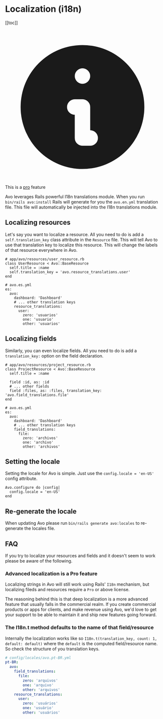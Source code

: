 # Localization (i18n)

[[toc]]

<div class="rounded-md bg-blue-50 p-4">
  <div class="flex">
    <div class="flex-shrink-0">
      <svg class="h-5 w-5 text-blue-400" xmlns="http://www.w3.org/2000/svg" viewBox="0 0 20 20" fill="currentColor">
        <path fill-rule="evenodd" d="M18 10a8 8 0 11-16 0 8 8 0 0116 0zm-7-4a1 1 0 11-2 0 1 1 0 012 0zM9 9a1 1 0 000 2v3a1 1 0 001 1h1a1 1 0 100-2v-3a1 1 0 00-1-1H9z" clip-rule="evenodd" />
      </svg>
    </div>
    <div class="ml-3 flex-1 md:flex md:justify-between">
      <div class="text-sm leading-5 text-blue-700">
        This is a <a href="https://avohq.io/purchase/pro" target="_blank" class="underline">pro</a> feature
      </div>
    </div>
  </div>
</div>


Avo leverages Rails powerful I18n translations module. When you run `bin/rails avo:install` Rails will generate for you the `avo.en.yml` translation file. This file will automatically be injected into the I18n translations module.

## Localizing resources

Let's say you want to localize a resource. All you need to do is add a `self.translation_key` class attribute in the `Resource` file. This will tell Avo to use that translation key to localize this resource. This will change the labels of that resource everywhere in Avo.

```ruby{4}
# app/avo/resources/user_resource.rb
class UserResource < Avo::BaseResource
  self.title = :name
  self.translation_key = 'avo.resource_translations.user'
end
```

```yml{6-10}
# avo.es.yml
es:
  avo:
    dashboard: 'Dashboard'
    # ... other translation keys
    resource_translations:
      user:
        zero: 'usuarios'
        one: 'usuario'
        other: 'usuarios'
```

## Localizing fields

Similarly, you can even localize fields. All you need to do is add a `translation_key:` option on the field declaration.


```ruby{7}
# app/avo/resources/project_resource.rb
class ProjectResource < Avo::BaseResource
  self.title = :name

  field :id, as: :id
  # ... other fields
  field :files, as: :files, translation_key: 'avo.field_translations.file'
end
```

```yml{6-10}
# avo.es.yml
es:
  avo:
    dashboard: 'Dashboard'
    # ... other translation keys
    field_translations:
      file:
        zero: 'archivos'
        one: 'archivo'
        other: 'archivos'
```

## Setting the locale

Setting the locale for Avo is simple. Just use the `config.locale = 'en-US'` config attribute.


```ruby{2}
Avo.configure do |config|
  config.locale = 'en-US'
end
```

## Re-generate the locale

When updating Avo please run `bin/rails generate avo:locales` to re-generate the locales file.

## FAQ

If you try to localize your resources and fields and it doesn't seem to work please be aware of the following.

### Advanced localization is a Pro feature

Localizing strings in Avo will still work using Rails' `I18n` mechanism, but localizing fileds and resources require a `Pro` or above license.

The reasoning behind this is that deep localization is a more advanced feature that usually falls in the commercial realm. If you create commercial products or apps for clients, and make revenue using Avo, we'd love to get your support to be able to maintain it and ship new features going forward.

### The I18n.t method defaults to the name of that field/resource

Internally the localization works like so `I18n.t(translation_key, count: 1, default: default)` where the `default` is the computed field/resource name. So check the structure of you translation keys.

```yml
# config/locales/avo.pt-BR.yml
pt-BR:
  avo:
    field_translations:
      file:
        zero: 'arquivos'
        one: 'arquivo'
        other: 'arquivos'
    resource_translations:
      user:
        zero: 'usuários'
        one: 'usuário'
        other: 'usuários'
```
